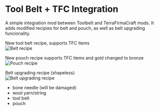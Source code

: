 # Tool Belt + TFC Integration

A simple integration mod between Toolbelt and TerraFirmaCraft mods. It adds modified recipies for belt and pouch, as well as belt upgrading funcionality.

New tool belt recipe, supports TFC items  
![Belt recipe](https://github.com/user-attachments/assets/f8a35f2f-c0fe-4130-9124-2ebafcfa3280)

New pouch recipe supports TFC items and gold changed to bronze  
![Pouch recipe](https://github.com/user-attachments/assets/d4422a81-1738-459d-ab65-a656b58c7e4d)

Belt upgrading recipe (shapeless)  
![Belt upgrading recipe](https://github.com/user-attachments/assets/0e7455f9-e79a-4376-89fb-bc9abd8c1f20)
- bone needle (will be damaged)
- wool yarn/string
- tool belt
- pouch
